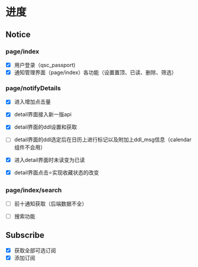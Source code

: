 # 进度

## Notice

### page/index

- [x] 用户登录（qsc_passport)
- [x] 通知管理界面（page/index）各功能（设置置顶、已读、删除、筛选）

### page/notifyDetails

- [x] 进入增加点击量

- [x] detail界面接入新一版api
- [x] detail界面的ddl设置和获取
- [ ] detail界面的ddl选定后在日历上进行标记以及附加上ddl_msg信息（calendar组件不会用）
- [x] 进入detail界面时未读变为已读
- [x] detail界面点击⭐️实现收藏状态的改变

### page/index/search

- [ ] 前十通知获取（后端数据不全）
- [ ] 搜索功能


## Subscribe

- [x] 获取全部可选订阅
- [x] 添加订阅
